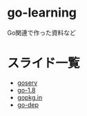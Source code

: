 # go-learning
Go関連で作った資料など

# スライド一覧

- [goserv](http://go-talks.appspot.com/github.com/mizkei/go-learning/goserv/main.slide)
- [go-1.8](http://go-talks.appspot.com/github.com/mizkei/go-learning/go-1.8/main.slide)
- [gopkg.in](http://go-talks.appspot.com/github.com/mizkei/go-learning/gopkg.in/main.slide)
- [go-dep](http://go-talks.appspot.com/github.com/mizkei/go-learning/go-dep/main.slide)

